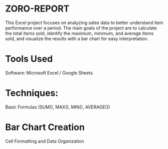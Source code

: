 # ZORO-REPORT
This Excel project focuses on analyzing sales data to better understand item performance over a period. The main goals of the project are to calculate the total items sold, identify the maximum, minimum, and average items sold, and visualize the results with a bar chart for easy interpretation.

# Tools Used
Software: Microsoft Excel / Google Sheets

# Techniques:

Basic Formulas (SUM(), MAX(), MIN(), AVERAGE())

# Bar Chart Creation

Cell Formatting and Data Organization
